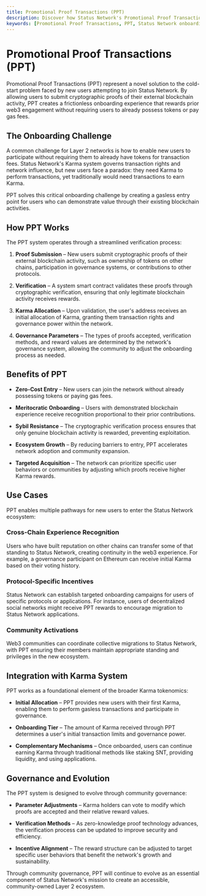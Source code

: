 ```yaml
---
title: Promotional Proof Transactions (PPT)
description: Discover how Status Network's Promotional Proof Transactions enable new users to join the network and receive initial Karma without requiring existing tokens or gas fees.
keywords: [Promotional Proof Transactions, PPT, Status Network onboarding, zero-gas onboarding, cryptographic proofs, Karma allocation, gasless transactions, blockchain verification]
---
```


# Promotional Proof Transactions (PPT)

Promotional Proof Transactions (PPT) represent a novel solution to the cold-start problem faced by new users attempting to join Status Network. By allowing users to submit cryptographic proofs of their external blockchain activity, PPT creates a frictionless onboarding experience that rewards prior web3 engagement without requiring users to already possess tokens or pay gas fees.

## The Onboarding Challenge

A common challenge for Layer 2 networks is how to enable new users to participate without requiring them to already have tokens for transaction fees. Status Network's Karma system governs transaction rights and network influence, but new users face a paradox: they need Karma to perform transactions, yet traditionally would need transactions to earn Karma.

PPT solves this critical onboarding challenge by creating a gasless entry point for users who can demonstrate value through their existing blockchain activities.

## How PPT Works

The PPT system operates through a streamlined verification process:

1. **Proof Submission** – New users submit cryptographic proofs of their external blockchain activity, such as ownership of tokens on other chains, participation in governance systems, or contributions to other protocols.

2. **Verification** – A system smart contract validates these proofs through cryptographic verification, ensuring that only legitimate blockchain activity receives rewards.

3. **Karma Allocation** – Upon validation, the user's address receives an initial allocation of Karma, granting them transaction rights and governance power within the network.

4. **Governance Parameters** – The types of proofs accepted, verification methods, and reward values are determined by the network's governance system, allowing the community to adjust the onboarding process as needed.

## Benefits of PPT

- **Zero-Cost Entry** – New users can join the network without already possessing tokens or paying gas fees.

- **Meritocratic Onboarding** – Users with demonstrated blockchain experience receive recognition proportional to their prior contributions.

- **Sybil Resistance** – The cryptographic verification process ensures that only genuine blockchain activity is rewarded, preventing exploitation.

- **Ecosystem Growth** – By reducing barriers to entry, PPT accelerates network adoption and community expansion.

- **Targeted Acquisition** – The network can prioritize specific user behaviors or communities by adjusting which proofs receive higher Karma rewards.

## Use Cases

PPT enables multiple pathways for new users to enter the Status Network ecosystem:

### Cross-Chain Experience Recognition

Users who have built reputation on other chains can transfer some of that standing to Status Network, creating continuity in the web3 experience. For example, a governance participant on Ethereum can receive initial Karma based on their voting history.

### Protocol-Specific Incentives

Status Network can establish targeted onboarding campaigns for users of specific protocols or applications. For instance, users of decentralized social networks might receive PPT rewards to encourage migration to Status Network applications.

### Community Activations

Web3 communities can coordinate collective migrations to Status Network, with PPT ensuring their members maintain appropriate standing and privileges in the new ecosystem.

## Integration with Karma System

PPT works as a foundational element of the broader Karma tokenomics:

- **Initial Allocation** – PPT provides new users with their first Karma, enabling them to perform gasless transactions and participate in governance.

- **Onboarding Tier** – The amount of Karma received through PPT determines a user's initial transaction limits and governance power.

- **Complementary Mechanisms** – Once onboarded, users can continue earning Karma through traditional methods like staking SNT, providing liquidity, and using applications.

## Governance and Evolution

The PPT system is designed to evolve through community governance:

- **Parameter Adjustments** – Karma holders can vote to modify which proofs are accepted and their relative reward values.

- **Verification Methods** – As zero-knowledge proof technology advances, the verification process can be updated to improve security and efficiency.

- **Incentive Alignment** – The reward structure can be adjusted to target specific user behaviors that benefit the network's growth and sustainability.

Through community governance, PPT will continue to evolve as an essential component of Status Network's mission to create an accessible, community-owned Layer 2 ecosystem. 
